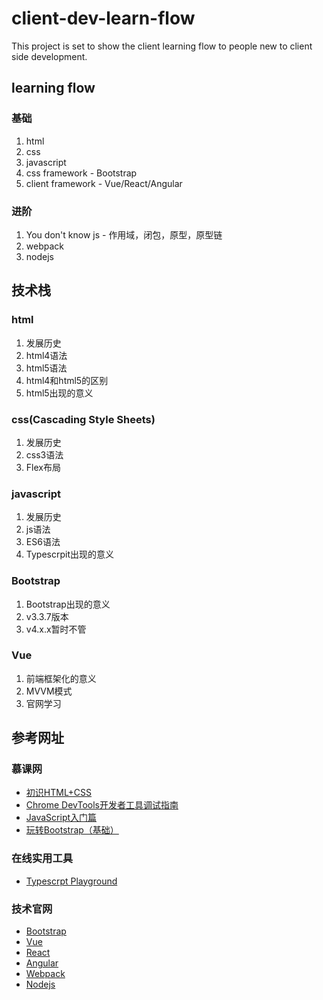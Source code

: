 # client-dev-learn-flow
This project is set to show the client learning flow to people new to client side development.


##  learning flow

### 基础
1. html
2. css
3. javascript
4. css framework - Bootstrap
5. client framework - Vue/React/Angular

### 进阶
1. You don't know js - 作用域，闭包，原型，原型链
2. webpack
3. nodejs


## 技术栈

### html
1. 发展历史
2. html4语法
3. html5语法
4. html4和html5的区别
5. html5出现的意义

### css(Cascading Style Sheets)
1. 发展历史
2. css3语法
3. Flex布局

### javascript
1. 发展历史
2. js语法
3. ES6语法
4. Typescrpit出现的意义

### Bootstrap
1. Bootstrap出现的意义
2. v3.3.7版本
3. v4.x.x暂时不管

### Vue
1. 前端框架化的意义
2. MVVM模式
3. 官网学习


## 参考网址

### 慕课网
- [初识HTML+CSS](https://www.imooc.com/learn/9)
- [Chrome DevTools开发者工具调试指南](https://www.imooc.com/learn/1164)
- [JavaScript入门篇](https://www.imooc.com/learn/36)
- [玩转Bootstrap（基础）](https://www.imooc.com/learn/141)

### 在线实用工具
- [Typescrpt Playground](https://www.typescriptlang.org/play/)

### 技术官网
- [Bootstrap](https://getbootstrap.com/docs/3.3/getting-started/)
- [Vue](https://cn.vuejs.org/index.html)
- [React](https://reactjs.org/)
- [Angular](https://angular.io/)
- [Webpack](https://www.webpackjs.com/concepts/)
- [Nodejs](https://nodejs.org/dist/latest-v12.x/docs/api/)